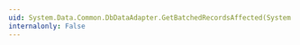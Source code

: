 ```yaml
---
uid: System.Data.Common.DbDataAdapter.GetBatchedRecordsAffected(System.Int32,System.Int32@,System.Exception@)
internalonly: False
---
```

